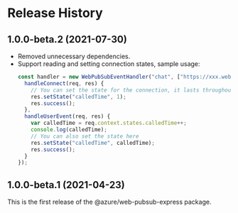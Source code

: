 # Release History

## 1.0.0-beta.2 (2021-07-30)

- Removed unnecessary dependencies.
- Support reading and setting connection states, sample usage:
  ```js
  const handler = new WebPubSubEventHandler("chat", ["https://xxx.webpubsub.azure.com"], {
    handleConnect(req, res) {
      // You can set the state for the connection, it lasts throughout the lifetime of the connection
      res.setState("calledTime", 1);
      res.success();
    },
    handleUserEvent(req, res) {
      var calledTime = req.context.states.calledTime++;
      console.log(calledTime);
      // You can also set the state here
      res.setState("calledTime", calledTime);
      res.success();
    }
  });
  ```

## 1.0.0-beta.1 (2021-04-23)

This is the first release of the @azure/web-pubsub-express package.
